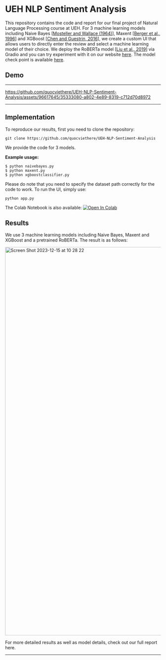 # UEH NLP Sentiment Analysis
This repository contains the code and report for our final project of Natural Language Processing course at UEH. For 3 machine learning models including Naive Bayes [[Mosteller and Wallace (1964)](https://www.tandfonline.com/doi/abs/10.1080/01621459.1963.10500849)], Maxent [[Berger et al., 1996](https://dl.acm.org/doi/10.5555/234285.234289)] and XGBoost [[Chen and Guestrin, 2016](https://dl.acm.org/doi/10.1145/2939672.2939785)], we create a custom UI that allows users to directly enter the review and select a machine learning model of their choice. We deploy the RoBERTa model [[Liu et al., 2019](https://arxiv.org/abs/1907.11692)] via Gradio and you can try experiment with it on our website [here](https://ueh-nlp.github.io/). The model check point is available [here](https://drive.google.com/file/d/14mPTsgoV-Px0lBEjmwU8RQReHwWWKC3D/view?usp=sharing).


## Demo
---
https://github.com/quocviethere/UEH-NLP-Sentiment-Analysis/assets/96617645/35333080-a802-4e89-8319-c712d70d8972

---

## Implementation

To reproduce our results, first you need to clone the repository:

```
git clone https://github.com/quocviethere/UEH-NLP-Sentiment-Analysis
```

We provide the code for 3 models. 

**Example usage:**

```
$ python naivebayes.py
$ python maxent.py
$ python xgboostclassifier.py
```

Please do note that you need to specify the dataset path correctly for the code to work. To run the UI, simply use:

```
python app.py
```

The Colab Notebook is also available:
[![Open In Colab](https://colab.research.google.com/assets/colab-badge.svg)](https://colab.research.google.com/drive/1xVJJBzXdzL3dGXZQw9glIKw7c7IcJ77f?usp=sharing)

## Results

We use 3 machine learning models including Naive Bayes, Maxent and XGBoost and a pretrained RoBERTa. The result is as follows:

<img width="1255" alt="Screen Shot 2023-12-15 at 10 28 22" src="https://github.com/quocviethere/UEH-NLP-Sentiment-Analysis/assets/96617645/395ba14c-4125-4c32-ab07-b5ab73af7f93">

For more detailed results as well as model details, check out our full report here.

---








